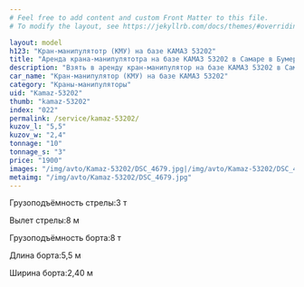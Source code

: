 ```yaml
---
# Feel free to add content and custom Front Matter to this file.
# To modify the layout, see https://jekyllrb.com/docs/themes/#overriding-theme-defaults

layout: model
h123: "Кран-манипулятотр (КМУ) на базе КАМАЗ 53202"
title: "Аренда крана-манипулятотра на базе КАМАЗ 53202 в Самаре в Бумеранг-АвтоТранс"
description: "Взять в аренду кран-манипулятор на базе КАМАЗ 53202 в Самаре в Бумеранг-АвтоТранс"
car_name: "Кран-манипулятор (КМУ) на базе КАМАЗ 53202"
category: "Краны-манипуляторы"
uid: "Kamaz-53202"
thumb: "kamaz-53202"
index: "022"
permalink: /service/kamaz-53202/
kuzov_l: "5,5"
kuzov_w: "2,4"
tonnage: "10"
tonnage_s: "3"
price: "1900"
images: "/img/avto/Kamaz-53202/DSC_4679.jpg|/img/avto/Kamaz-53202/DSC_4699.jpg|/img/avto/Kamaz-53202/DSC_4709.jpg"
metaimg: "/img/avto/Kamaz-53202/DSC_4679.jpg"
---
```


<p><span>Грузоподъёмность стрелы:</span><span>3 т</span></p>

<p><span>Вылет стрелы:</span><span>8 м</span></p>

<p><span>Грузоподъёмность борта:</span><span>8 т</span></p>

<p><span>Длина борта:</span><span>5,5 м</span></p>

<p><span>Ширина борта:</span><span>2,40 м</span></p>
